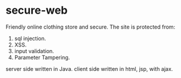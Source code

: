 # secure-web
Friendly online clothing store and secure.
The site is protected from:
1) sql injection.
2) XSS.
3) input validation.
4) Parameter Tampering.

server side written in Java.
client side written in html, jsp, with ajax.

